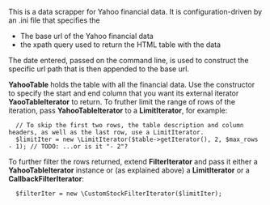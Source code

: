 This is a data scrapper for Yahoo financial data. It is configuration-driven by an .ini file that specifies the

* The base url of the Yahoo financial data
* the xpath query used to return the HTML table with the data

The date entered, passed on the command line, is used to construct the specific url path that is then appended to the base url. 

**YahooTable** holds the table with all the financial data. Use the constructor to specify the start and end column that you want its external iterator **YaooTableIterator**
to return.  To fruther limit the range of rows of the iteration, pass **YahooTableIterator** to a **LimitIterator**, for example:

	  // To skip the first two rows, the table description and column headers, as well as the last row, use a LimitIterator.
	  $limitIter = new \LimitIterator($table->getIterator(), 2, $max_rows - 1); // TODO: ...or is it "- 2"?

 To further filter the rows returned, extend **FilterIterator** and pass it either a **YahooTableIterator** instance or (as explained above) a **LimitIterator** or a **CallbackFilterIterator**:

	  $filterIter = new \CustomStockFilterIterator($limitIter);
